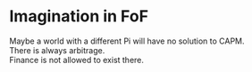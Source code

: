 # Imagination in FoF
Maybe a world with a different Pi will have no solution to CAPM.  
There is always arbitrage.  
Finance is not allowed to exist there.  
